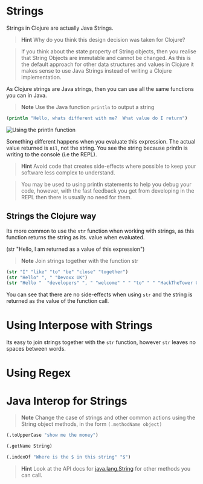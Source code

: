 # Strings

  Strings in Clojure are actually Java Strings.  
  
> **Hint**  Why do you think this design decision was taken for Clojure?

> If you think about the state property of String objects, then you realise that String Objects are immutable and cannot be changed.  As this is the default approach for other data structures and values in Clojure it makes sense to use Java Strings instead of writing a Clojure implementation.

  As Clojure strings are Java strings, then you can use all the same functions you can in Java.  
  
> **Note** Use the Java function `println` to output a string

```clojure
(println "Hello, whats different with me?  What value do I return")
```

![Using the println function](../images/clojure-playground-println.png)

 Something different happens when you evaluate this expression.  The actual value returned is `nil`, not the string.  You see the string because println is writing to the console (i.e the REPL).

> **Hint** Avoid code that creates side-effects where possible to keep your software less complex to understand. 

> You may be used to using println statements to help you debug your code, however, with the fast feedback you get from developing in the REPL then there is usually no need for them.


## Strings the Clojure way

  Its more common to use the `str` function when working with strings, as this function returns the string as its. value when evaluated.

(str "Hello, I am returned as a value of this expression")


> **Note** Join strings together with the function str

```clojure
(str "I" "like" "to" "be" "close" "together")
(str "Hello" ", " "Devoxx UK")
(str "Hello "  "developers" ", " "welcome" " " "to" " " "HackTheTower UK")
```

  You can see that there are no side-effects when using `str` and the string is returned as the value of the function call.
  


# Using Interpose with Strings

Its easy to join strings together with the `str` function, however `str` leaves no spaces between words.


# Using Regex



# Java Interop for Strings
> **Note** Change the case of strings and other common actions using the String object methods, in the form `(.methodName object)`

```clojure
(.toUpperCase "show me the money")

(.getName String)

(.indexOf "Where is the $ in this string" "$")
```

> **Hint** Look at the API docs for [java.lang.String](http://docs.oracle.com/javase/8/docs/api/java/lang/String.html) for other methods you can call. 

